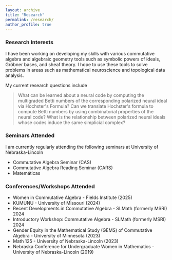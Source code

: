```yaml
---
layout: archive
title: "Research"
permalink: /research/
author_profile: true
---
```


### Research Interests
I have been working on developing my skills with various commutative algebra and algebraic geometry tools such as symbolic powers of ideals, Gröbner bases, and sheaf theory. I hope to use these tools to solve problems in areas such as mathematical neuroscience and topological data analysis.

My current research questions include
> What can be learned about a neural code by computing the multigraded Betti numbers of the corresponding polarized neural ideal via Hochster's Formula?
> Can we translate Hochster's formula to compute Betti numbers by using combinatorial properties of the neural code?
> What is the relationship between polarized neural ideals whose codes induce the same simplicial complex?

### Seminars Attended
I am currently regularly attending the following seminars at University of Nebraska-Lincoln
  * Commutative Algebra Seminar (CAS)
  * Commutative Algebra Reading Seminar (CARS)
  * Matemáticas

### Conferences/Workshops Attended
  * Women in Commutative Algebra - Fields Institute (2025)
  * KUMUNU - University of Missouri (2024)
  * Recent Developments in Commutative Algebra - SLMath (formerly MSRI) 2024
  * Introductory Workshop: Commutative Algebra - SLMath (formerly MSRI) 2024
  * Gender Equity in the Mathematical Study (GEMS) of Commutative Algebra - University of Minnesota (2023)
  * Math 125 - University of Nebraska-Lincoln (2023)
  * Nebraska Conference for Undergraduate Women in Mathematics - University of Nebraska-Lincoln (2019)
